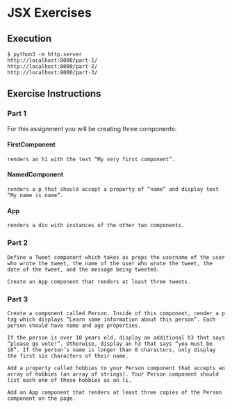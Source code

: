 # JSX Exercises

## Execution

```
$ python3 -m http.server
http://localhost:8000/part-1/
http://localhost:8000/part-2/
http://localhost:8000/part-3/
```

## Exercise Instructions

### Part 1

For this assignment you will be creating three components:

#### FirstComponent

    renders an h1 with the text “My very first component”.

#### NamedComponent

    renders a p that should accept a property of “name” and display text “My name is name”.

#### App

    renders a div with instances of the other two components.

### Part 2

    Define a Tweet component which takes as props the username of the user who wrote the tweet, the name of the user who wrote the tweet, the date of the tweet, and the message being tweeted.

    Create an App component that renders at least three tweets.

### Part 3

    Create a component called Person. Inside of this component, render a p tag which displays “Learn some information about this person”. Each person should have name and age properties.

    If the person is over 18 years old, display an additional h3 that says “please go vote!”. Otherwise, display an h3 that says “you must be 18”. If the person’s name is longer than 8 characters, only display the first six characters of their name.

    Add a property called hobbies to your Person component that accepts an array of hobbies (an array of strings). Your Person component should list each one of these hobbies as an li.

    Add an App component that renders at least three copies of the Person component on the page.
